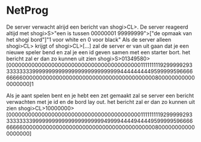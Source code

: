 # NetProg
De server verwacht alrijd een bericht van shogi>CL>.
De server reageerd altijd met shogi>S>"een is tussen 00000001 99999999">["de opmaak van het shogi bord"]"1 voor white en 0 voor black"
Als de server alleen shogi>CL> krijgt of shogi>CL>[...] zal de server er van uit gaan dat je een nieuwe speler bend en zal je een id geven samen met een starter bort.
het bericht zal er dan zo kunnen uit zien 
shogi>S>01349580>[000000000000000000000000000000000000000011111111192999992933333333399999999999999999999999999944444444495999995966666666600000000000000000000000000000000000000008000000000000000000]1

Als je aant spelen bent en je hebt een zet gemaakt zal se server een bericht verwachten met je id en de bord lay out.
het bericht zal er dan zo kunnen uit zien 
shogi>CL>10000000>[000000000000000000000000000000000000000011111111192999992933333333399999999999999999999994999944449444495999995966666666600000000000000000000000000000000000000008000000000000000000] 
